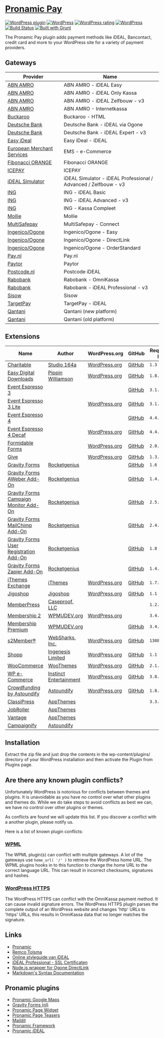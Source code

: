 # [Pronamic Pay](https://www.pronamic.eu/plugins/pronamic-ideal/)

[![WordPress plugin](https://img.shields.io/wordpress/plugin/v/pronamic-ideal.svg)](https://www.pronamic.eu/plugins/pronamic-ideal/)
[![WordPress](https://img.shields.io/wordpress/plugin/dt/pronamic-ideal.svg)](https://www.pronamic.eu/plugins/pronamic-ideal/)
[![WordPress rating](https://img.shields.io/wordpress/plugin/r/pronamic-ideal.svg)](https://www.pronamic.eu/plugins/pronamic-ideal/)
[![WordPress](https://img.shields.io/wordpress/v/pronamic-ideal.svg)](https://www.pronamic.eu/plugins/pronamic-ideal/)
[![Build Status](https://travis-ci.org/pronamic/wp-pronamic-ideal.svg?branch=develop)](https://travis-ci.org/pronamic/wp-pronamic-ideal)
[![Built with Grunt](https://cdn.gruntjs.com/builtwith.svg)](http://gruntjs.com/)

The Pronamic Pay plugin adds payment methods like iDEAL, Bancontact, credit card and more to your WordPress site for a variety of payment providers.


## Gateways

| Provider | Name |
| -------- | ---- |
| [ABN AMRO](http://abnamro.nl/) | ABN AMRO - iDEAL Easy |
| [ABN AMRO](http://abnamro.nl/) | ABN AMRO - iDEAL Only Kassa |
| [ABN AMRO](http://abnamro.nl/) | ABN AMRO - iDEAL Zelfbouw - v3 |
| [ABN AMRO](http://abnamro.nl/) | ABN AMRO - Internetkassa |
| [Buckaroo](http://www.buckaroo.nl/) | Buckaroo - HTML |
| [Deutsche Bank](http://deutschebank.nl/) | Deutsche Bank - iDEAL via Ogone |
| [Deutsche Bank](http://deutschebank.nl/) | Deutsche Bank - iDEAL Expert - v3 |
| [Easy iDeal](http://www.easy-ideal.com/) | Easy iDeal - iDEAL |
| [European Merchant Services](http://www.emscard.nl/) | EMS - e-Commerce |
| [Fibonacci ORANGE](http://www.fibonacciorange.nl/) | Fibonacci ORANGE |
| [ICEPAY](http://www.icepay.nl/) | ICEPAY |
| [iDEAL Simulator](http://ideal-simulator.nl/) | iDEAL Simulator - iDEAL Professional / Advanced / Zelfbouw - v3 |
| [ING](http://ing.nl/) | ING - iDEAL Basic |
| [ING](http://ing.nl/) | ING - iDEAL Advanced - v3 |
| [ING](http://ing.nl/) | ING - Kassa Compleet |
| [Mollie](http://www.mollie.nl/) | Mollie |
| [MultiSafepay](http://www.multisafepay.com/) | MultiSafepay - Connect |
| [Ingenico/Ogone](http://payment-services.ingenico.com/) | Ingenico/Ogone - Easy |
| [Ingenico/Ogone](http://payment-services.ingenico.com/) | Ingenico/Ogone - DirectLink |
| [Ingenico/Ogone](http://payment-services.ingenico.com/) | Ingenico/Ogone - OrderStandard |
| [Pay.nl](https://www.pay.nl/) | Pay.nl |
| [Paytor](http://www.paytor.com/) | Paytor |
| [Postcode.nl](https://www.postcode.nl/) | Postcode iDEAL |
| [Rabobank](http://rabobank.nl/) | Rabobank - OmniKassa |
| [Rabobank](http://rabobank.nl/) | Rabobank - iDEAL Professional - v3 |
| [Sisow](http://sisow.nl/) | Sisow |
| [TargetPay](https://www.targetpay.com/) | TargetPay - iDEAL |
| [Qantani](https://www.qantani.com/) | Qantani (new platform) |
| [Qantani](https://www.qantani.com/) | Qantani (old platform) |


## Extensions

| Name | Author | WordPress.org | GitHub | Requires at least | Tested up to |
| ---- | ------ | ------------- | ------ | ----------------- | ------------ |
| [Charitable](https://www.wpcharitable.com/) | [Studio 164a](http://164a.com/) | [WordPress.org](https://wordpress.org/plugins/charitable/) | [GitHub](https://github.com/Charitable/Charitable) | `1.3` | `1.4.0` |
| [Easy Digital Downloads](https://easydigitaldownloads.com/) | [Pippin Williamson](http://pippinsplugins.com/) | [WordPress.org](http://wordpress.org/plugins/easy-digital-downloads/) | [GitHub](https://github.com/easydigitaldownloads/Easy-Digital-Downloads) | `1.8.6` | `2.6.6` |
| [Event Espresso 3](http://eventespresso.com/) |  |  | [GitHub](https://github.com/eventespresso/event-espresso-legacy) | `3.1.24` | `3.1.35.P` |
| [Event Espresso 3 Lite](http://eventespresso.com/) |  | [WordPress.org](http://wordpress.org/plugins/event-espresso-free/) | [GitHub](https://github.com/eventespresso/event-espresso-core) | `3.1.29.1.L` | `3.1.35.L` |
| [Event Espresso 4](http://eventespresso.com/) |  |  | [GitHub](https://github.com/eventespresso/event-espresso-core) | `4.4.7.p` | `4.9.7.p` |
| [Event Espresso 4 Decaf](http://eventespresso.com/) |  | [WordPress.org](https://wordpress.org/plugins/event-espresso-decaf/) | [GitHub](https://github.com/eventespresso/event-espresso-core) | `4.4.4.decaf` | `4.4.4.decaf` |
| [Formidable Forms](https://formidablepro.com/) |  | [WordPress.org](https://wordpress.org/plugins/formidable/) | [GitHub](https://github.com/Strategy11/formidable-forms) | `2.0.22` | `2.0.22` |
| [Give](https://givewp.com/) |  | [WordPress.org](https://wordpress.org/plugins/give/) | [GitHub](https://github.com/WordImpress/Give) | `1.3.6` | `1.5.2` |
| [Gravity Forms](http://www.gravityforms.com/) | [Rocketgenius](http://www.rocketgenius.com/) |  | [GitHub](https://github.com/gravityforms/gravityforms) | `1.6` | `2.0.6` |
| [Gravity Forms AWeber Add-On](http://www.gravityforms.com/add-ons/aweber/) | [Rocketgenius](http://www.rocketgenius.com/) |  | [GitHub](https://github.com/gravityforms/gravityformsaweber) | `1.4.2` | `1.4.2` |
| [Gravity Forms Campaign Monitor Add-On](http://www.gravityforms.com/add-ons/campaign-monitor/) | [Rocketgenius](http://www.rocketgenius.com/) |  | [GitHub](https://github.com/gravityforms/gravityformscampaignmonitor) | `2.5.1` | `2.5.1` |
| [Gravity Forms MailChimp Add-On](http://www.gravityforms.com/add-ons/mailchimp/) | [Rocketgenius](http://www.rocketgenius.com/) |  | [GitHub](https://github.com/gravityforms/gravityformsmailchimp) | `2.4.1` | `2.4.1` |
| [Gravity Forms User Registration Add-On](http://www.gravityforms.com/add-ons/user-registration/) | [Rocketgenius](http://www.rocketgenius.com/) |  | [GitHub](https://github.com/gravityforms/gravityformsmailchimp) | `1.8` | `1.8` |
| [Gravity Forms Zapier Add-On](http://www.gravityforms.com/add-ons/zapier/) | [Rocketgenius](http://www.rocketgenius.com/) |  | [GitHub](https://github.com/gravityforms/gravityformszapier) | `1.4.2` | `1.4.2` |
| [iThemes Exchange](http://ithemes.com/exchange/) | [iThemes](http://ithemes.com/) | [WordPress.org](http://wordpress.org/plugins/ithemes-exchange/) | [GitHub](https://github.com/wp-plugins/ithemes-exchange) | `1.7.14` | `1.35.9` |
| [Jigoshop](https://www.jigoshop.com/) | [Jigoshop](https://www.jigoshop.com/) | [WordPress.org](https://wordpress.org/plugins/jigoshop/) | [GitHub](https://github.com/jigoshop/jigoshop) | `1.1` | `1.12` |
| [MemberPress](https://www.memberpress.com/) | [Caseproof, LLC](http://www.caseproof.com/) |  |  | `1.2.4` | `1.2.4` |
| [Membership 2](http://wordpress.org/plugins/membership/) | [WPMUDEV.org](http://www.wpmudev.org/) | [WordPress.org](http://wordpress.org/plugins/membership/) |  | `3.4.4.1` | `4.0.0.7` |
| [Membership Premium](https://premium.wpmudev.org/project/membership/) | [WPMUDEV.org](http://www.wpmudev.org/) |  | [GitHub](https://github.com/pronamic-wpmudev/membership-premium) | `3.4.6` | `3.5.1.3` |
| [s2Member®](http://www.s2member.com/) | [WebSharks, Inc.](http://www.websharks-inc.com/) | [WordPress.org](http://wordpress.org/plugins/s2member/) | [GitHub](https://github.com/WebSharks/s2Member) | `130816` | `160801` |
| [Shopp](https://shopplugin.net/) | [Ingenesis Limited](http://ingenesis.net/) | [WordPress.org](http://wordpress.org/plugins/shopp/) | [GitHub](https://github.com/ingenesis/shopp) | `1.1` | `1.3.5` |
| [WooCommerce](http://www.woothemes.com/woocommerce/) | [WooThemes](http://www.woothemes.com/) | [WordPress.org](http://wordpress.org/plugins/woocommerce/) | [GitHub](https://github.com/woothemes/woocommerce) | `2.1.0` | `2.6.4` |
| [WP e-Commerce](http://getshopped.org/) | [Instinct Entertainment](http://instinct.co.nz/) | [WordPress.org](http://wordpress.org/plugins/wp-e-commerce/) | [GitHub](https://github.com/wp-e-commerce/WP-e-Commerce) | `3.8.12.1` | `3.11.3` |
| [Crowdfunding by Astoundify](http://wordpress.org/plugins/appthemer-crowdfunding/) | [Astoundify](http://www.astoundify.com/) | [WordPress.org](http://wordpress.org/plugins/appthemer-crowdfunding/) | [GitHub](https://github.com/astoundify/crowdfunding/) | `1.8.2` | `1.8.2` |
| [ClassiPress](http://www.appthemes.com/themes/classipress/) | [AppThemes](http://www.appthemes.com/) |  |  | `3.3.1` | `3.3.3` |
| [JobRoller](http://www.appthemes.com/themes/jobroller/) | [AppThemes](http://www.appthemes.com/) |  |  |  | `1.7.1` |
| [Vantage](http://www.appthemes.com/themes/vantage/) | [AppThemes](http://www.appthemes.com/) |  |  |  | `1.3.2` |
| [Campaignify](http://www.astoundify.com/) | [Astoundify](http://www.astoundify.com/) |  |  |  | `1.5` |


## Installation

Extract the zip file and just drop the contents in the wp-content/plugins/ directory of your 
WordPress installation and then activate the Plugin from Plugins page.


## Are there any known plugin conflicts?

Unfortunately WordPress is notorious for conflicts between themes and plugins. It is unavoidable as you have no control over what other plugins and themes do. While we do take steps to avoid conflicts as best we can, we have no control over other plugins or themes.

As conflicts are found we will update this list. If you discover a conflict with a another plugin, please notify us.

Here is a list of known plugin conflicts:

### [WPML](https://wpml.org/)

The WPML plugin(s) can conflict with multiple gateways. A lot of the gateways
use `home_url( '/' )` to retrieve the WordPress home URL. The WPML plugins hooks
in to this function to change the home URL to the correct language URL. This
can result in incorrect checksums, signatures and hashes.

### [WordPress HTTPS](https://wordpress.org/plugins/wordpress-https/)

The WordPress HTTPS can conflict with the OmniKassa payment method. It can 
cause invalid signature errors. The WordPress HTTPS plugin parses the complete 
output of an WordPress website and changes 'http' URLs to 'https' URLs, this 
results in OmniKassa data that no longer matches the signature.


## Links

*	[Pronamic](http://pronamic.eu/)
*	[Remco Tolsma](http://remcotolsma.nl/)
*	[Online styleguide van iDEAL](http://huisstijl.idealdesk.com/) 
*	[iDEAL Professional - SSL Certificaten](http://www.ideal-simulator.nl/ideal-professional-ssl-certificaten.html)
*	[Node.js wrapper for Ogone DirectLink](https://github.com/mlegenhausen/node-ogone-directlink)
*	[Markdown's Syntax Documentation][markdown syntax]

[markdown syntax]: http://daringfireball.net/projects/markdown/syntax
		"Markdown is what the parser uses to process much of the readme file"


## Pronamic plugins

*	[Pronamic Google Maps](http://wordpress.org/extend/plugins/pronamic-google-maps/)
*	[Gravity Forms (nl)](http://wordpress.org/extend/plugins/gravityforms-nl/)
*	[Pronamic Page Widget](http://wordpress.org/extend/plugins/pronamic-page-widget/)
*	[Pronamic Page Teasers](http://wordpress.org/extend/plugins/pronamic-page-teasers/)
*	[Maildit](http://wordpress.org/extend/plugins/maildit/)
*	[Pronamic Framework](http://wordpress.org/extend/plugins/pronamic-framework/)
*	[Pronamic iDEAL](http://wordpress.org/extend/plugins/pronamic-ideal/)
